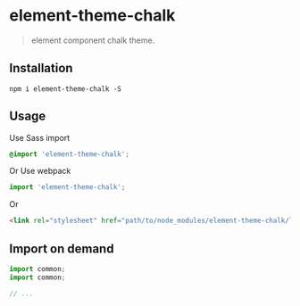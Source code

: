 # element-theme-chalk
> element component chalk theme.


## Installation
```shell
npm i element-theme-chalk -S
```

## Usage

Use Sass import
```css
@import 'element-theme-chalk';
```

Or Use webpack
```javascript
import 'element-theme-chalk';
```

Or
```html
<link rel="stylesheet" href="path/to/node_modules/element-theme-chalk/lib/index.css">
```

##  Import on demand
```javascript
import common;
import common;

// ...
```

